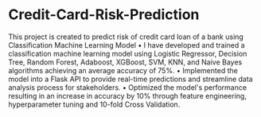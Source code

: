 # Credit-Card-Risk-Prediction
This project is created to predict risk of credit card loan of a bank using Classification Machine Learning Model
• I have	developed and trained a classification machine learning model using Logistic Regressor, Decision Tree, Random Forest, Adaboost, XGBoost, SVM, KNN, and Naive Bayes algorithms achieving an average accuracy of 75%.
•	Implemented the model into a Flask API to provide real-time predictions and streamline data analysis process for stakeholders.
•	Optimized the model's performance resulting in an increase in accuracy by 10% through feature engineering, hyperparameter tuning and 10-fold Cross Validation.

